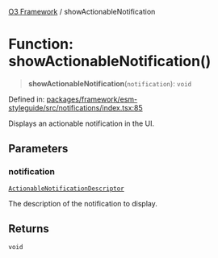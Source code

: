 [O3 Framework](../API.md) / showActionableNotification

# Function: showActionableNotification()

> **showActionableNotification**(`notification`): `void`

Defined in: [packages/framework/esm-styleguide/src/notifications/index.tsx:85](https://github.com/UjjawalPrabhat/openmrs-esm-core/blob/main/packages/framework/esm-styleguide/src/notifications/index.tsx#L85)

Displays an actionable notification in the UI.

## Parameters

### notification

[`ActionableNotificationDescriptor`](../interfaces/ActionableNotificationDescriptor.md)

The description of the notification to display.

## Returns

`void`
